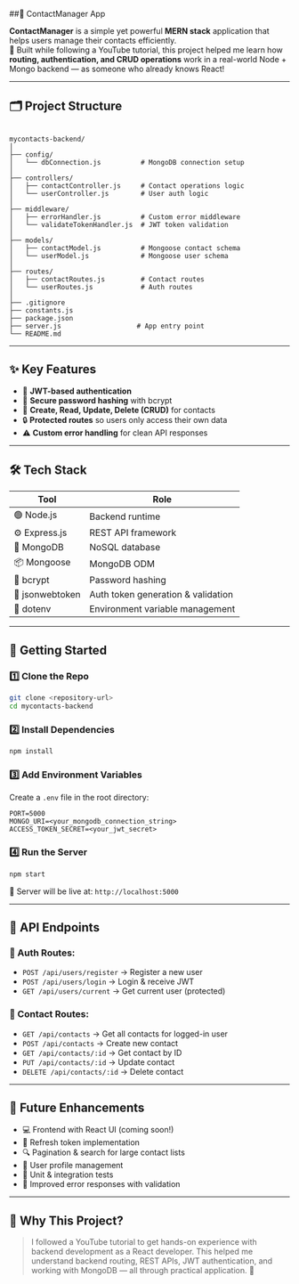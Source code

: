 
##📇 ContactManager App
 
**ContactManager** is a simple yet powerful **MERN stack** application that helps users manage their contacts efficiently.  
🚀 Built while following a YouTube tutorial, this project helped me learn how **routing, authentication, and CRUD operations** work in a real-world Node + Mongo backend — as someone who already knows React!

---

## 🗂️ Project Structure

```

mycontacts-backend/
│
├── config/
│   └── dbConnection.js          # MongoDB connection setup
│
├── controllers/
│   ├── contactController.js     # Contact operations logic
│   └── userController.js        # User auth logic
│
├── middleware/
│   ├── errorHandler.js          # Custom error middleware
│   └── validateTokenHandler.js  # JWT token validation
│
├── models/
│   ├── contactModel.js          # Mongoose contact schema
│   └── userModel.js             # Mongoose user schema
│
├── routes/
│   ├── contactRoutes.js         # Contact routes
│   └── userRoutes.js            # Auth routes
│
├── .gitignore
├── constants.js
├── package.json
├── server.js                   # App entry point
└── README.md

````

---

## ✨ Key Features
- 🔐 **JWT-based authentication**
- 🔑 **Secure password hashing** with bcrypt
- 📇 **Create, Read, Update, Delete (CRUD)** for contacts
- 🔒 **Protected routes** so users only access their own data
- ⚠️ **Custom error handling** for clean API responses

---

## 🛠️ Tech Stack

| Tool            | Role                                      |
|-----------------|-------------------------------------------|
| 🟢 Node.js       | Backend runtime                           |
| ⚙️ Express.js    | REST API framework                        |
| 🍃 MongoDB       | NoSQL database                            |
| 📦 Mongoose      | MongoDB ODM                               |
| 🔑 bcrypt        | Password hashing                         |
| 🔐 jsonwebtoken  | Auth token generation & validation        |
| 📁 dotenv        | Environment variable management           |

---

## 🚀 Getting Started

### 1️⃣ Clone the Repo
```bash
git clone <repository-url>
cd mycontacts-backend
````

### 2️⃣ Install Dependencies

```bash
npm install
```

### 3️⃣ Add Environment Variables

Create a `.env` file in the root directory:

```
PORT=5000
MONGO_URI=<your_mongodb_connection_string>
ACCESS_TOKEN_SECRET=<your_jwt_secret>
```

### 4️⃣ Run the Server

```bash
npm start
```

📍 Server will be live at: `http://localhost:5000`

---

## 📡 API Endpoints

### 🔐 Auth Routes:

* `POST /api/users/register` → Register a new user
* `POST /api/users/login` → Login & receive JWT
* `GET /api/users/current` → Get current user (protected)

### 📇 Contact Routes:

* `GET /api/contacts` → Get all contacts for logged-in user
* `POST /api/contacts` → Create new contact
* `GET /api/contacts/:id` → Get contact by ID
* `PUT /api/contacts/:id` → Update contact
* `DELETE /api/contacts/:id` → Delete contact

---

## 🌱 Future Enhancements

* 💻 Frontend with React UI (coming soon!)
* 🔄 Refresh token implementation
* 🔍 Pagination & search for large contact lists
* 👤 User profile management
* 🧪 Unit & integration tests
* 🚫 Improved error responses with validation

---

## 🎯 Why This Project?

> I followed a YouTube tutorial to get hands-on experience with backend development as a React developer. This helped me understand backend routing, REST APIs, JWT authentication, and working with MongoDB — all through practical application. 🙌




